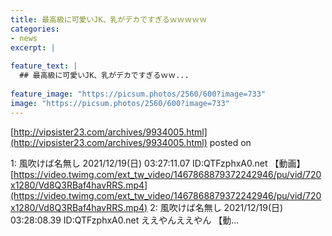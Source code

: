 ```yaml
---
title: 最高級に可愛いJK、乳がデカですぎるｗｗｗｗｗ
categories:
- news
excerpt: |
  
feature_text: |
  ## 最高級に可愛いJK、乳がデカですぎるｗｗ...
  
feature_image: "https://picsum.photos/2560/600?image=733"
image: "https://picsum.photos/2560/600?image=733"
---
```


[http://vipsister23.com/archives/9934005.html](http://vipsister23.com/archives/9934005.html)
posted on 

<!--more-->

1: 風吹けば名無し 2021/12/19(日) 03:27:11.07 ID:QTFzphxA0.net 【動画】[https://video.twimg.com/ext_tw_video/1467868879372242946/pu/vid/720x1280/Vd8Q3RBaf4havRRS.mp4](https://video.twimg.com/ext_tw_video/1467868879372242946/pu/vid/720x1280/Vd8Q3RBaf4havRRS.mp4) 2: 風吹けば名無し 2021/12/19(日) 03:28:08.39 ID:QTFzphxA0.net ええやんええやん 【動...
